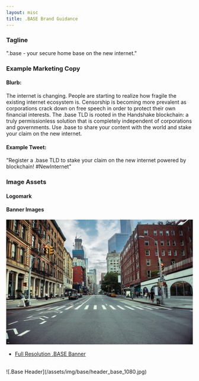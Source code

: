 ```yaml
---
layout: misc
title: .BASE Brand Guidance
---
```


### Tagline

".base - your secure home base on the new internet."

### Example Marketing Copy

#### Blurb:

The internet is changing. People are starting to realize how fragile the existing internet ecosystem is. Censorship is becoming more prevalent as corporations crack down on free speech in order to protect their own financial interests. The .base TLD is rooted in the Handshake blockchain: a truly permissionless solution that is completely independent of corporations and governments. Use .base to share your content with the world and stake your claim on the new internet.

#### Example Tweet:

"Register a .base TLD to stake your claim on the new internet powered by blockchain! #NewInternet"

### Image Assets

#### Logomark


#### Banner Images

![.BASE Banner](/assets/img/base/banner_base_1280.jpeg)
<ul>
  <li><a href="https://github.com/evbots/base/blob/master/raw_images/base_banner_6700.jpeg">Full Resolution .BASE Banner</a></li>
</ul>
<br />
![.Base Header](/assets/img/base/header_base_1080.jpg)